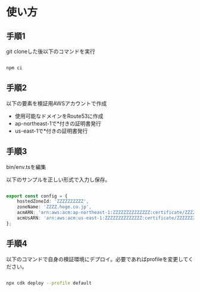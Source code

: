 # 使い方


## 手順1
git cloneした後以下のコマンドを実行

```bash 

npm ci

```


## 手順2

以下の要素を検証用AWSアカウントで作成

* 使用可能なドメインをRoute53に作成
* ap-northeast-1で*付きの証明書発行
* us-east-1で*付きの証明書発行


## 手順3

bin/env.tsを編集

以下のサンプルを正しい形式で入力し保存。

``` typescript

export const config = {
    hostedZoneId: 'ZZZZZZZZZZ',
    zoneName: 'ZZZZ.hoge.co.jp',
    acmARN: 'arn:aws:acm:ap-northeast-1:ZZZZZZZZZZZZZZ:certificate/ZZZZZZZZZZZZZZZZZZ',
    acmUsARN: 'arn:aws:acm:us-east-1:ZZZZZZZZZZZZZZ:certificate/ZZZZZZZZZZZZZZ',
};

```

## 手順4

以下のコマンドで自身の検証環境にデプロイ。必要であればprofileを変更してください。

``` bash

npx cdk deploy --profile default

```